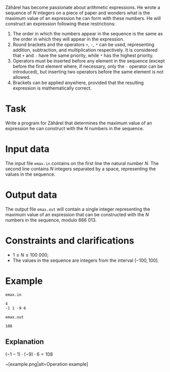 Zăhărel has become passionate about arithmetic expressions. He wrote a sequence of $N$ integers on a piece of paper and wonders what is the maximum value of an expression he can form with these numbers. He will construct an expression following these restrictions:
1. The order in which the numbers appear in the sequence is the same as the order in which they will appear in the expression.
2. Round brackets and the operators `+`, `-`, `*` can be used, representing addition, subtraction, and multiplication respectively. It is considered that `+` and `-` have the same priority, while `*` has the highest priority.
3. Operators must be inserted before any element in the sequence (except before the first element where, if necessary, only the `-` operator can be introduced), but inserting two operators before the same element is not allowed.
4. Brackets can be applied anywhere, provided that the resulting expression is mathematically correct.

# Task

Write a program for Zăhărel that determines the maximum value of an expression he can construct with the $N$ numbers in the sequence.

# Input data

The input file `emax.in` contains on the first line the natural number $N$. The second line contains $N$ integers separated by a space, representing the values in the sequence.

# Output data

The output file `emax.out` will contain a single integer representing the maximum value of an expression that can be constructed with the $N$ numbers in the sequence, modulo $666 \ 013$.

# Constraints and clarifications

* $1 \leq N \leq 100 \ 000$;
* The values in the sequence are integers from the interval $[-100, 100]$.

# Example

`emax.in`
```
4
-1 1 -9 6
```

`emax.out`
```
108
```

## Explanation

$(-1-1) \cdot (-9) \cdot 6 = 108$

~[example.png|alt=Operation example]